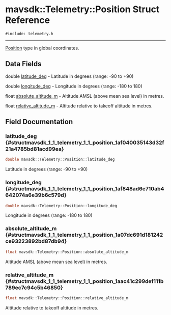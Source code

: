 # mavsdk::Telemetry::Position Struct Reference
`#include: telemetry.h`

----


[Position](structmavsdk_1_1_telemetry_1_1_position.md) type in global coordinates. 


## Data Fields


double [latitude_deg](#structmavsdk_1_1_telemetry_1_1_position_1af040035143d32f21a4785bd81acd99ea)  - Latitude in degrees (range: -90 to +90)

double [longitude_deg](#structmavsdk_1_1_telemetry_1_1_position_1af848ad6e710ab4642074a6e39b6c579d)  - Longitude in degrees (range: -180 to 180)

float [absolute_altitude_m](#structmavsdk_1_1_telemetry_1_1_position_1a07dc691d181242ce93223892bd87db94)  - Altitude AMSL (above mean sea level) in metres.

float [relative_altitude_m](#structmavsdk_1_1_telemetry_1_1_position_1aac41c299def111b789ec7c94c5b46850)  - Altitude relative to takeoff altitude in metres.


## Field Documentation


### latitude_deg {#structmavsdk_1_1_telemetry_1_1_position_1af040035143d32f21a4785bd81acd99ea}

```cpp
double mavsdk::Telemetry::Position::latitude_deg
```


Latitude in degrees (range: -90 to +90)


### longitude_deg {#structmavsdk_1_1_telemetry_1_1_position_1af848ad6e710ab4642074a6e39b6c579d}

```cpp
double mavsdk::Telemetry::Position::longitude_deg
```


Longitude in degrees (range: -180 to 180)


### absolute_altitude_m {#structmavsdk_1_1_telemetry_1_1_position_1a07dc691d181242ce93223892bd87db94}

```cpp
float mavsdk::Telemetry::Position::absolute_altitude_m
```


Altitude AMSL (above mean sea level) in metres.


### relative_altitude_m {#structmavsdk_1_1_telemetry_1_1_position_1aac41c299def111b789ec7c94c5b46850}

```cpp
float mavsdk::Telemetry::Position::relative_altitude_m
```


Altitude relative to takeoff altitude in metres.

